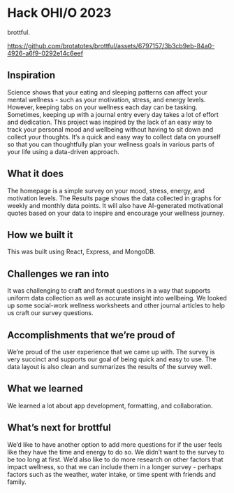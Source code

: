 # Hack OHI/O 2023

brottful.

https://github.com/brotatotes/brottful/assets/6797157/3b3cb9eb-84a0-4926-a6f9-0292e14c6eef

## Inspiration
Science shows that your eating and sleeping patterns can affect your mental wellness - such as your motivation, stress, and energy levels. However, keeping tabs on your wellness each day can be tasking. Sometimes, keeping up with a journal entry every day takes a lot of effort and dedication. This project was inspired by the lack of an easy way to track your personal mood and wellbeing without having to sit down and collect your thoughts. It’s a quick and easy way to collect data on yourself so that you can thoughtfully plan your wellness goals in various parts of your life using a data-driven approach.

## What it does
The homepage is a simple survey on your mood, stress, energy, and motivation levels. The Results page shows the data collected in graphs for weekly and monthly data points. It will also have AI-generated motivational quotes based on your data to inspire and encourage your wellness journey.

## How we built it
This was built using React, Express, and MongoDB.

## Challenges we ran into
It was challenging to craft and format questions in a way that supports uniform data collection as well as accurate insight into wellbeing. We looked up some social-work wellness worksheets and other journal articles to help us craft our survey questions.

## Accomplishments that we’re proud of
We’re proud of the user experience that we came up with. The survey is very succinct and supports our goal of being quick and easy to use. The data layout is also clean and summarizes the results of the survey well.

## What we learned
We learned a lot about app development, formatting, and collaboration.

## What’s next for brottful
We’d like to have another option to add more questions for if the user feels like they have the time and energy to do so. We didn’t want to the survey to be too long at first. We’d also like to do more research on other factors that impact wellness, so that we can include them in a longer survey - perhaps factors such as the weather, water intake, or time spent with friends and family. 
